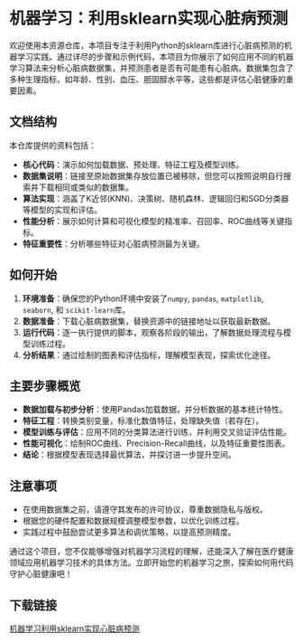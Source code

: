 # 机器学习：利用sklearn实现心脏病预测

欢迎使用本资源仓库，本项目专注于利用Python的sklearn库进行心脏病预测的机器学习实践。通过详尽的步骤和示例代码，本项目为你展示了如何应用不同的机器学习算法来分析心脏病数据集，并预测患者是否有可能患有心脏病。数据集包含了多种生理指标，如年龄、性别、血压、胆固醇水平等，这些都是评估心脏健康的重要因素。

## 文档结构

本仓库提供的资料包括：

- **核心代码**：演示如何加载数据、预处理、特征工程及模型训练。
- **数据集说明**：链接至原始数据集存放位置已被移除，但您可以按照说明自行搜索并下载相同或类似的数据集。
- **算法实现**：涵盖了K近邻(KNN)、决策树、随机森林、逻辑回归和SGD分类器等模型的实现和评估。
- **性能分析**：展示如何计算和可视化模型的精准率、召回率、ROC曲线等关键指标。
- **特征重要性**：分析哪些特征对心脏病预测最为关键。

## 如何开始

1. **环境准备**：确保您的Python环境中安装了`numpy`, `pandas`, `matplotlib`, `seaborn`, 和 `scikit-learn`库。
2. **数据准备**：下载心脏病数据集，替换资源中的链接地址以获取最新数据。
3. **运行代码**：逐一执行提供的脚本，观察各阶段的输出，了解数据处理流程与模型训练过程。
4. **分析结果**：通过绘制的图表和评估指标，理解模型表现，探索优化途径。

## 主要步骤概览

- **数据加载与初步分析**：使用Pandas加载数据，并分析数据的基本统计特性。
- **特征工程**：转换类别变量，标准化数值特征，处理缺失值（若存在）。
- **模型训练与评估**：应用不同的分类算法进行训练，并利用交叉验证评估性能。
- **性能可视化**：绘制ROC曲线、Precision-Recall曲线，以及特征重要性图表。
- **结论**：根据模型表现选择最优算法，并探讨进一步提升空间。

## 注意事项

- 在使用数据集之前，请遵守其发布的许可协议，尊重数据隐私与版权。
- 根据您的硬件配置和数据规模调整模型参数，以优化训练过程。
- 实践过程中鼓励尝试更多算法和调优策略，以提高预测精度。

通过这个项目，您不仅能够增强对机器学习流程的理解，还能深入了解在医疗健康领域应用机器学习技术的具体方法。立即开始您的机器学习之旅，探索如何用代码守护心脏健康吧！

## 下载链接

[机器学习利用sklearn实现心脏病预测](https://pan.quark.cn/s/0f3bfbdce2bc)
